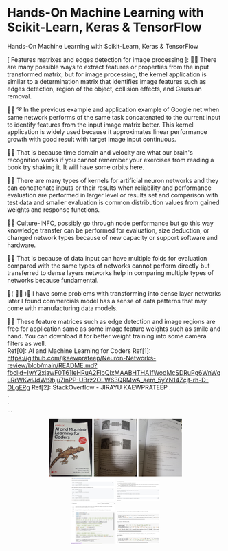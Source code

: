 # Hands-On Machine Learning with Scikit-Learn, Keras & TensorFlow
Hands-On Machine Learning with Scikit-Learn, Keras & TensorFlow

[ Features matrixes and edges detection for image processing ]: 🧸💬 There are many possible ways to extract features or properties from the input transformed matrix, but for image processing, the kernel application is similar to a determination matrix that identifies image features such as edges detection, region of the object, collision effects, and Gaussian removal. </br>

🐑💬 ➰ In the previous example and application example of Google net when same network performs of the same task concatenated to the current input to identify features from the input image matrix better. This kernel application is widely used because it approximates linear performance growth with good result with target image input continuous. </br>

🐐💬 That is because time domain and velocity are what our brain's recognition works if you cannot remember your exercises from reading a book try shaking it. It will have some orbits here. </br>

🤠💬 There are many types of kernels for artificial neuron networks and they can concatenate inputs or their results when reliability and performance evaluation are performed in larger level or results set and comparison with test data and smaller evaluation is common distribution values from gained weights and response functions. </br>

🐯💬 Culture-INFO, possibly go through node performance but go this way knowledge transfer can be performed for evaluation, size deduction, or changed network types because of new capacity or support software and hardware. </br>

🦤💬 That is because of data input can have multiple folds for evaluation compared with the same types of networks cannot perform directly but transferred to dense layers networks help in comparing multiple types of networks because fundamental. </br>

💃( 👩‍🏫 )💬 I have some problems with transforming into dense layer networks later I found commercials model has a sense of data patterns that may come with manufacturing data models. </br>

🦁💬 These feature matrices such as edge detection and image regions are free for application same as some image feature weights such as smile and hand. You can download it for better weight training into some camera filters as well. </br>
Ref[0]: AI and Machine Learning for Coders
Ref[1]: https://github.com/jkaewprateep/Neuron-Networks-review/blob/main/README.md?fbclid=IwY2xjawF0T61leHRuA2FlbQIxMAABHTHA1fWodMcSDRuPg6WnWquRrWKwIJdWt9hju7lnPP-UBrz2OLW63QRMwA_aem_5yYN14Zcjt-rh-D-OLgERg
Ref[2]: StackOverflow - JIRAYU KAEWPRATEEP
. </br>
. </br>
. </br>
... </br>

<p align="center" width="100%">
    <img width="20%" src="https://github.com/jkaewprateep/Reading-notes/blob/main/0128.jpg"> 
    <img width="20%" src="https://github.com/jkaewprateep/Reading-notes/blob/main/0129.jpg"> 
    <img width="20%" src="https://github.com/jkaewprateep/Reading-notes/blob/main/0130.jpg"> </br>
    <img width="20%" src="https://github.com/jkaewprateep/Reading-notes/blob/main/0131.jpg"> 
    <img width="20%" src="https://github.com/jkaewprateep/Reading-notes/blob/main/0133.jpg"> </br>    
    <img width="20%" src="https://github.com/jkaewprateep/Reading-notes/blob/main/0132.jpg">      
    <img width="20%" src="https://github.com/jkaewprateep/Reading-notes/blob/main/0134.jpg"> 
</p>
